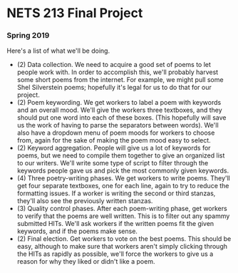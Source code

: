# NETS 213 Final Project
### Spring 2019

Here's a list of what we'll be doing.
* (2) Data collection. We need to acquire a good set of poems to let people work with. In order to accomplish this, we'll probably harvest some short poems from the internet. For example, we might pull some Shel Silverstein poems; hopefully it's legal for us to do that for our project.
* (2) Poem keywording. We get workers to label a poem with keywords and an overall mood. We'll give the workers three textboxes, and they should put one word into each of these boxes. (This hopefully will save us the work of having to parse the separators between words). We'll also have a dropdown menu of poem moods for workers to choose from, again for the sake of making the poem mood easy to select.
* (2) Keyword aggregation. People will give us a lot of keywords for poems, but we need to compile them together to give an organized list to our writers. We'll write some type of script to filter through the keywords people gave us and pick the most commonly given keywords.
* (4) Three poetry-writing phases. We get workers to write poems. They'll get four separate textboxes, one for each line, again to try to reduce the formatting issues. If a worker is writing the second or third stanzas, they'll also see the previously written stanzas.
* (3) Quality control phases. After each poem-writing phase, get workers to verify that the poems are well written. This is to filter out any spammy submitted HITs. We'll ask workers if the written poems fit the given keywords, and if the poems make sense.
* (2) Final election. Get workers to vote on the best poems. This should be easy, although to make sure that workers aren't simply clicking through the HITs as rapidly as possible, we'll force the workers to give us a reason for why they liked or didn't like a poem.
